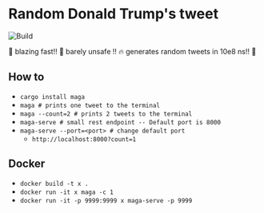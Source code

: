 # Random Donald Trump's tweet
![Build](https://github.com/nbittich/maga-rs/actions/workflows/rust.yml/badge.svg)

🚀 blazing fast!! 🚀 barely unsafe !! 🔥 generates random tweets in 10e8 ns!! 🚀
## How to
- `cargo install maga`
- `maga # prints one tweet to the terminal`
- `maga --count=2 # prints 2 tweets to the terminal`
- `maga-serve # small rest endpoint -- Default port is 8000`
- `maga-serve --port=<port> # change default port`
    - `http://localhost:8000?count=1`


## Docker
- `docker build -t x .`
- `docker run -it x maga -c 1`
- `docker run -it -p 9999:9999 x maga-serve -p 9999`